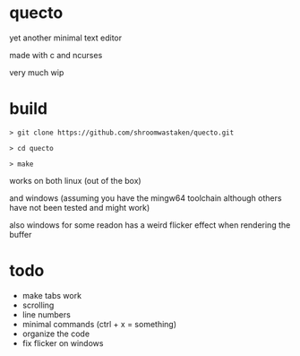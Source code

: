 # quecto
yet another minimal text editor

made with c and ncurses

very much wip

# build
`> git clone https://github.com/shroomwastaken/quecto.git`

`> cd quecto`

`> make`

works on both linux (out of the box)

and windows (assuming you have the mingw64 toolchain although others have not been tested and might work)

also windows for some readon has a weird flicker effect when rendering the buffer

# todo
- make tabs work
- scrolling
- line numbers
- minimal commands (ctrl + x = something)
- organize the code
- fix flicker on windows
